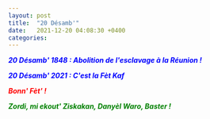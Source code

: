 ```yaml
---
layout: post
title:  "20 Désamb'"
date:   2021-12-20 04:08:30 +0400
categories: 
---
```


<span style="color: blue">***20 Désamb' 1848 : Abolition de l'esclavage à la Réunion !***</span>

<span style="color: blue">***20 Désamb' 2021 : C'est la Fèt Kaf***</span>

<span style="color: red">***Bonn' Fèt' !***</span>

<span style="color: green">***Zordi, mi ekout' Ziskakan, Danyèl Waro, Baster !***</span>